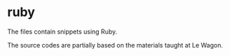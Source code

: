 # ruby
The files contain snippets using Ruby. 

The source codes are partially based on the materials taught at Le Wagon. 
